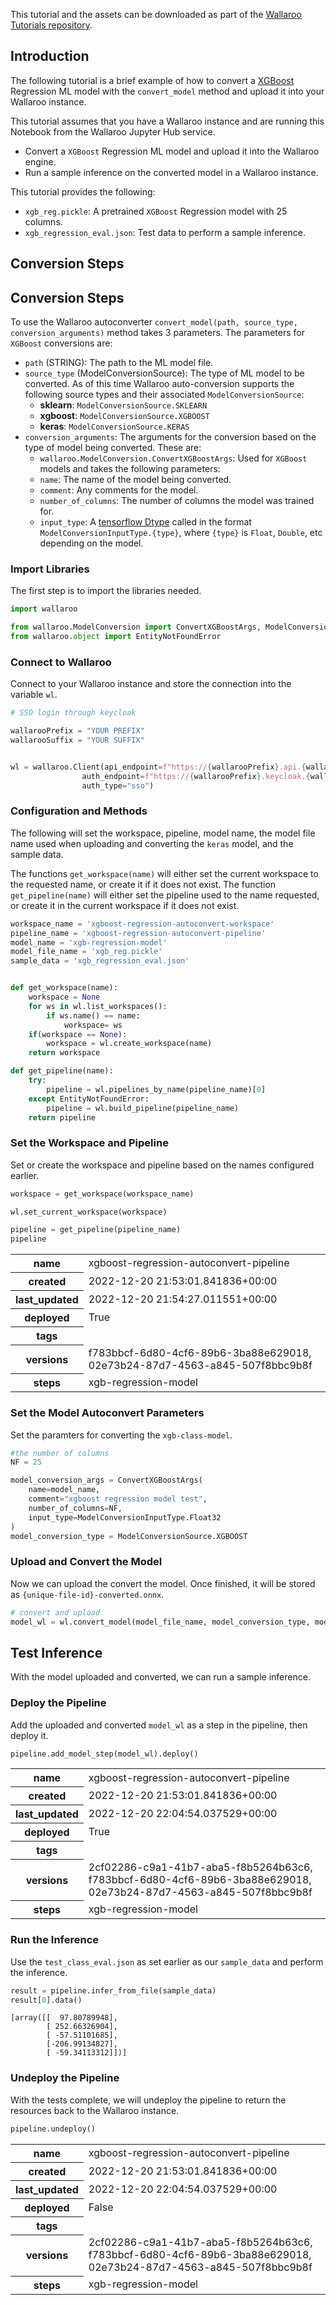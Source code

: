 This tutorial and the assets can be downloaded as part of the [Wallaroo Tutorials repository](https://github.com/WallarooLabs/Wallaroo_Tutorials/tree/main/model_conversion/xgboost-autoconversion).

## Introduction

The following tutorial is a brief example of how to convert a [XGBoost](https://xgboost.readthedocs.io/en/stable/index.html) Regression ML model with the `convert_model` method and upload it into your Wallaroo instance.

This tutorial assumes that you have a Wallaroo instance and are running this Notebook from the Wallaroo Jupyter Hub service.

* Convert a `XGBoost` Regression ML model and upload it into the Wallaroo engine.
* Run a sample inference on the converted model in a Wallaroo instance.

This tutorial provides the following:

* `xgb_reg.pickle`: A pretrained `XGBoost` Regression model with 25 columns.
* `xgb_regression_eval.json`: Test data to perform a sample inference.

## Conversion Steps

## Conversion Steps

To use the Wallaroo autoconverter `convert_model(path, source_type, conversion_arguments)` method takes 3 parameters.  The parameters for `XGBoost` conversions are:

* `path` (STRING):  The path to the ML model file.
* `source_type` (ModelConversionSource): The type of ML model to be converted.  As of this time Wallaroo auto-conversion supports the following source types and their associated `ModelConversionSource`:
  * **sklearn**: `ModelConversionSource.SKLEARN`
  * **xgboost**: `ModelConversionSource.XGBOOST`
  * **keras**: `ModelConversionSource.KERAS`
* `conversion_arguments`:  The arguments for the conversion based on the type of model being converted.  These are:
    * `wallaroo.ModelConversion.ConvertXGBoostArgs`: Used for `XGBoost` models and takes the following parameters:
    * `name`: The name of the model being converted.
    * `comment`: Any comments for the model.
    * `number_of_columns`: The number of columns the model was trained for.
    * `input_type`: A [tensorflow Dtype](https://www.tensorflow.org/api_docs/python/tf/dtypes/DType) called in the format `ModelConversionInputType.{type}`, where `{type}` is `Float`, `Double`, etc depending on the model.

### Import Libraries

The first step is to import the libraries needed.


```python
import wallaroo

from wallaroo.ModelConversion import ConvertXGBoostArgs, ModelConversionSource, ModelConversionInputType
from wallaroo.object import EntityNotFoundError
```

### Connect to Wallaroo

Connect to your Wallaroo instance and store the connection into the variable `wl`.


```python
# SSO login through keycloak

wallarooPrefix = "YOUR PREFIX"
wallarooSuffix = "YOUR SUFFIX"


wl = wallaroo.Client(api_endpoint=f"https://{wallarooPrefix}.api.{wallarooSuffix}", 
                auth_endpoint=f"https://{wallarooPrefix}.keycloak.{wallarooSuffix}", 
                auth_type="sso")
```

### Configuration and Methods

The following will set the workspace, pipeline, model name, the model file name used when uploading and converting the `keras` model, and the sample data.

The functions `get_workspace(name)` will either set the current workspace to the requested name, or create it if it does not exist.  The function `get_pipeline(name)` will either set the pipeline used to the name requested, or create it in the current workspace if it does not exist.


```python
workspace_name = 'xgboost-regression-autoconvert-workspace'
pipeline_name = 'xgboost-regression-autoconvert-pipeline'
model_name = 'xgb-regression-model'
model_file_name = 'xgb_reg.pickle'
sample_data = 'xgb_regression_eval.json'


def get_workspace(name):
    workspace = None
    for ws in wl.list_workspaces():
        if ws.name() == name:
            workspace= ws
    if(workspace == None):
        workspace = wl.create_workspace(name)
    return workspace

def get_pipeline(name):
    try:
        pipeline = wl.pipelines_by_name(pipeline_name)[0]
    except EntityNotFoundError:
        pipeline = wl.build_pipeline(pipeline_name)
    return pipeline
```

### Set the Workspace and Pipeline

Set or create the workspace and pipeline based on the names configured earlier.


```python
workspace = get_workspace(workspace_name)

wl.set_current_workspace(workspace)

pipeline = get_pipeline(pipeline_name)
pipeline
```




<table><tr><th>name</th> <td>xgboost-regression-autoconvert-pipeline</td></tr><tr><th>created</th> <td>2022-12-20 21:53:01.841836+00:00</td></tr><tr><th>last_updated</th> <td>2022-12-20 21:54:27.011551+00:00</td></tr><tr><th>deployed</th> <td>True</td></tr><tr><th>tags</th> <td></td></tr><tr><th>versions</th> <td>f783bbcf-6d80-4cf6-89b6-3ba88e629018, 02e73b24-87d7-4563-a845-507f8bbc9b8f</td></tr><tr><th>steps</th> <td>xgb-regression-model</td></tr></table>



### Set the Model Autoconvert Parameters

Set the paramters for converting the `xgb-class-model`.


```python
#the number of columns
NF = 25

model_conversion_args = ConvertXGBoostArgs(
    name=model_name,
    comment="xgboost regression model test",
    number_of_columns=NF,
    input_type=ModelConversionInputType.Float32
)
model_conversion_type = ModelConversionSource.XGBOOST
```

### Upload and Convert the Model

Now we can upload the convert the model.  Once finished, it will be stored as `{unique-file-id}-converted.onnx`.


```python
# convert and upload
model_wl = wl.convert_model(model_file_name, model_conversion_type, model_conversion_args)
```

## Test Inference

With the model uploaded and converted, we can run a sample inference.

### Deploy the Pipeline

Add the uploaded and converted `model_wl` as a step in the pipeline, then deploy it.


```python
pipeline.add_model_step(model_wl).deploy()
```




<table><tr><th>name</th> <td>xgboost-regression-autoconvert-pipeline</td></tr><tr><th>created</th> <td>2022-12-20 21:53:01.841836+00:00</td></tr><tr><th>last_updated</th> <td>2022-12-20 22:04:54.037529+00:00</td></tr><tr><th>deployed</th> <td>True</td></tr><tr><th>tags</th> <td></td></tr><tr><th>versions</th> <td>2cf02286-c9a1-41b7-aba5-f8b5264b63c6, f783bbcf-6d80-4cf6-89b6-3ba88e629018, 02e73b24-87d7-4563-a845-507f8bbc9b8f</td></tr><tr><th>steps</th> <td>xgb-regression-model</td></tr></table>



### Run the Inference

Use the `test_class_eval.json` as set earlier as our `sample_data` and perform the inference.


```python
result = pipeline.infer_from_file(sample_data)
result[0].data()
```




    [array([[  97.80789948],
            [ 252.66326904],
            [ -57.51101685],
            [-206.99134827],
            [ -59.34113312]])]



### Undeploy the Pipeline

With the tests complete, we will undeploy the pipeline to return the resources back to the Wallaroo instance.


```python
pipeline.undeploy()
```




<table><tr><th>name</th> <td>xgboost-regression-autoconvert-pipeline</td></tr><tr><th>created</th> <td>2022-12-20 21:53:01.841836+00:00</td></tr><tr><th>last_updated</th> <td>2022-12-20 22:04:54.037529+00:00</td></tr><tr><th>deployed</th> <td>False</td></tr><tr><th>tags</th> <td></td></tr><tr><th>versions</th> <td>2cf02286-c9a1-41b7-aba5-f8b5264b63c6, f783bbcf-6d80-4cf6-89b6-3ba88e629018, 02e73b24-87d7-4563-a845-507f8bbc9b8f</td></tr><tr><th>steps</th> <td>xgb-regression-model</td></tr></table>


